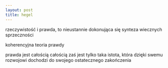 ```yaml
---
layout: post
title: hegel
---
```


rzeczywistość i prawda, to nieustannie dokonująca się synteza wiecznych sprzeczności

koherencyjna teoria prawdy

prawda jest całością
całością zaś jest tylko taka istota, która dzięki swemu rozwojowi dochodzi do swojego ostatecznego zakończenia
